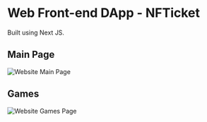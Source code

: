# Web Front-end DApp - NFTicket

Built using Next JS.

## Main Page

![Website Main Page](https://i.imgur.com/Su0swEE.png)

## Games

![Website Games Page](https://i.imgur.com/uGuO0XN.png)